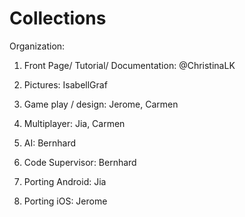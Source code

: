 Collections
=======

Organization:

1. Front Page/ Tutorial/ Documentation: @ChristinaLK

2. Pictures: IsabellGraf

3. Game play / design:  Jerome, Carmen

4. Multiplayer: Jia, Carmen

5. AI: Bernhard

6. Code Supervisor: Bernhard

6. Porting Android: Jia

7. Porting iOS: Jerome
